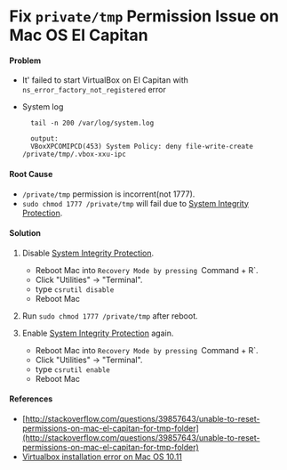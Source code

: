 # Fix `private/tmp` Permission Issue on Mac OS EI Capitan

#### Problem
* It' failed to start VirtualBox on EI Capitan with `ns_error_factory_not_registered` error
* System log

        tail -n 200 /var/log/system.log
        
        output:
        VBoxXPCOMIPCD(453) System Policy: deny file-write-create /private/tmp/.vbox-xxu-ipc

#### Root Cause
* `/private/tmp` permission is incorrent(not 1777).
* `sudo chmod 1777 /private/tmp` will fail due to [System Integrity Protection](https://support.apple.com/en-us/HT204899).

#### Solution
1. Disable [System Integrity Protection](https://support.apple.com/en-us/HT204899).
    * Reboot Mac into `Recovery Mode by pressing `Command + R`.
    * Click "Utilities" -> "Terminal".
    * type `csrutil disable`
    * Reboot Mac

2. Run `sudo chmod 1777 /private/tmp` after reboot.

3. Enable [System Integrity Protection](https://support.apple.com/en-us/HT204899) again.
    * Reboot Mac into `Recovery Mode by pressing `Command + R`.
    * Click "Utilities" -> "Terminal".
    * type `csrutil enable`
    * Reboot Mac 

#### References
* [http://stackoverflow.com/questions/39857643/unable-to-reset-permissions-on-mac-el-capitan-for-tmp-folder](http://stackoverflow.com/questions/39857643/unable-to-reset-permissions-on-mac-el-capitan-for-tmp-folder)
* [Virtualbox installation error on Mac OS 10.11](https://forums.virtualbox.org/viewtopic.php?f=8&t=80134)
